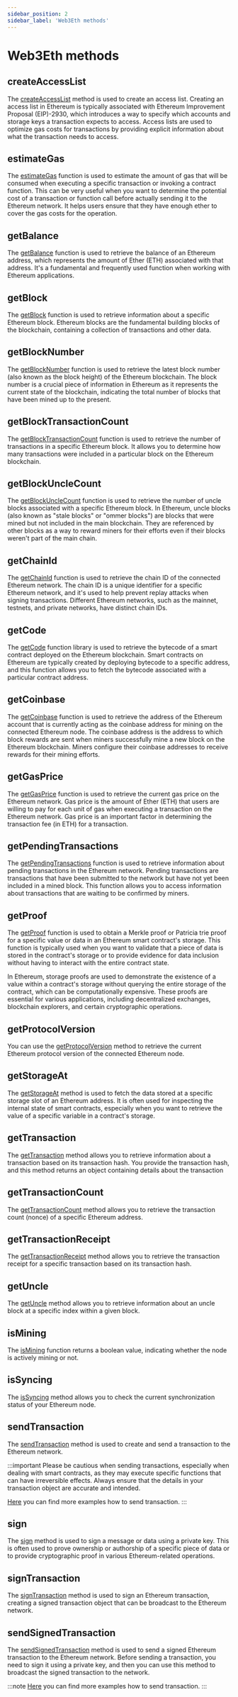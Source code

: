 ```yaml
---
sidebar_position: 2
sidebar_label: 'Web3Eth methods'
---
```


# Web3Eth methods

## createAccessList


The [createAccessList](/api/web3-eth/function/createAccessList) method is used to create an access list.
Creating an access list in Ethereum is typically associated with Ethereum Improvement Proposal (EIP)-2930, which introduces a way to specify which accounts and storage keys a transaction expects to access. Access lists are used to optimize gas costs for transactions by providing explicit information about what the transaction needs to access.

## estimateGas

The [estimateGas](/api/web3-eth/function/estimateGas) function is used to estimate the amount of gas that will be consumed when executing a specific transaction or invoking a contract function. This can be very useful when you want to determine the potential cost of a transaction or function call before actually sending it to the Ethereum network. It helps users ensure that they have enough ether to cover the gas costs for the operation.

## getBalance

The [getBalance](/api/web3-eth/function/getBalance) function is used to retrieve the balance of an Ethereum address, which represents the amount of Ether (ETH) associated with that address. It's a fundamental and frequently used function when working with Ethereum applications.

## getBlock

The [getBlock](/api/web3-eth/function/getBlock) function is used to retrieve information about a specific Ethereum block. Ethereum blocks are the fundamental building blocks of the blockchain, containing a collection of transactions and other data.

## getBlockNumber

The [getBlockNumber](/api/web3-eth/function/getBlockNumber) function is used to retrieve the latest block number (also known as the block height) of the Ethereum blockchain. The block number is a crucial piece of information in Ethereum as it represents the current state of the blockchain, indicating the total number of blocks that have been mined up to the present.

## getBlockTransactionCount

The [getBlockTransactionCount](/api/web3-eth/function/getBlockTransactionCount) function is used to retrieve the number of transactions in a specific Ethereum block. It allows you to determine how many transactions were included in a particular block on the Ethereum blockchain.

## getBlockUncleCount

The [getBlockUncleCount](/api/web3-eth/function/getBlockUncleCount) function is used to retrieve the number of uncle blocks associated with a specific Ethereum block. In Ethereum, uncle blocks (also known as "stale blocks" or "ommer blocks") are blocks that were mined but not included in the main blockchain. They are referenced by other blocks as a way to reward miners for their efforts even if their blocks weren't part of the main chain.

## getChainId

The [getChainId](/api/web3-eth/function/getChainId) function is used to retrieve the chain ID of the connected Ethereum network. The chain ID is a unique identifier for a specific Ethereum network, and it's used to help prevent replay attacks when signing transactions. Different Ethereum networks, such as the mainnet, testnets, and private networks, have distinct chain IDs.

## getCode

The [getCode](/api/web3-eth/function/getCode) function library is used to retrieve the bytecode of a smart contract deployed on the Ethereum blockchain. Smart contracts on Ethereum are typically created by deploying bytecode to a specific address, and this function allows you to fetch the bytecode associated with a particular contract address.

## getCoinbase

The [getCoinbase](/api/web3-eth/function/getCoinbase) function is used to retrieve the address of the Ethereum account that is currently acting as the coinbase address for mining on the connected Ethereum node. The coinbase address is the address to which block rewards are sent when miners successfully mine a new block on the Ethereum blockchain. Miners configure their coinbase addresses to receive rewards for their mining efforts.

## getGasPrice

The [getGasPrice](/api/web3-eth/function/getGasPrice) function is used to retrieve the current gas price on the Ethereum network. Gas price is the amount of Ether (ETH) that users are willing to pay for each unit of gas when executing a transaction on the Ethereum network. Gas price is an important factor in determining the transaction fee (in ETH) for a transaction.

## getPendingTransactions

The [getPendingTransactions](/api/web3-eth/function/getPendingTransactions) function is used to retrieve information about pending transactions in the Ethereum network. Pending transactions are transactions that have been submitted to the network but have not yet been included in a mined block. This function allows you to access information about transactions that are waiting to be confirmed by miners.

## getProof

The [getProof](/api/web3-eth/function/getProof) function is used to obtain a Merkle proof or Patricia trie proof for a specific value or data in an Ethereum smart contract's storage. This function is typically used when you want to validate that a piece of data is stored in the contract's storage or to provide evidence for data inclusion without having to interact with the entire contract state.

In Ethereum, storage proofs are used to demonstrate the existence of a value within a contract's storage without querying the entire storage of the contract, which can be computationally expensive. These proofs are essential for various applications, including decentralized exchanges, blockchain explorers, and certain cryptographic operations.

## getProtocolVersion

You can use the [getProtocolVersion](/api/web3-eth/function/getProtocolVersion) method to retrieve the current Ethereum protocol version of the connected Ethereum node.

## getStorageAt

The [getStorageAt](/api/web3-eth/function/getStorageAt) method is used to fetch the data stored at a specific storage slot of an Ethereum address. It is often used for inspecting the internal state of smart contracts, especially when you want to retrieve the value of a specific variable in a contract's storage.

## getTransaction

The [getTransaction](/api/web3-eth/function/getTransaction) method allows you to retrieve information about a transaction based on its transaction hash. You provide the transaction hash, and this method returns an object containing details about the transaction

## getTransactionCount

The [getTransactionCount](/api/web3-eth/function/getTransactionCount) method allows you to retrieve the transaction count (nonce) of a specific Ethereum address.

## getTransactionReceipt

The [getTransactionReceipt](/api/web3-eth/function/getTransactionReceipt) method allows you to retrieve the transaction receipt for a specific transaction based on its transaction hash.

## getUncle

The [getUncle](/api/web3-eth/function/getUncle) method allows you to retrieve information about an uncle block at a specific index within a given block.

## isMining

The [isMining](/api/web3-eth/function/isMining) function returns a boolean value, indicating whether the node is actively mining or not.

## isSyncing

The [isSyncing](/api/web3-eth/function/isSyncing) method allows you to check the current synchronization status of your Ethereum node.

## sendTransaction

The [sendTransaction](/api/web3-eth/function/sendTransaction) method is used to create and send a transaction to the Ethereum network.

:::important
Please be cautious when sending transactions, especially when dealing with smart contracts, as they may execute specific functions that can have irreversible effects. Always ensure that the details in your transaction object are accurate and intended.

[Here](/guides/wallet/transactions) you can find more examples how to send transaction.
:::

## sign

The [sign](/api/web3-eth/function/sign) method is used to sign a message or data using a private key. This is often used to prove ownership or authorship of a specific piece of data or to provide cryptographic proof in various Ethereum-related operations.

## signTransaction

The [signTransaction](/api/web3-eth/function/signTransaction) method is used to sign an Ethereum transaction, creating a signed transaction object that can be broadcast to the Ethereum network.

## sendSignedTransaction

The [sendSignedTransaction](/api/web3-eth/function/sendSignedTransaction) method is used to send a signed Ethereum transaction to the Ethereum network. Before sending a transaction, you need to sign it using a private key, and then you can use this method to broadcast the signed transaction to the network.

:::note
[Here](/guides/wallet/transactions) you can find more examples how to send transaction.
:::